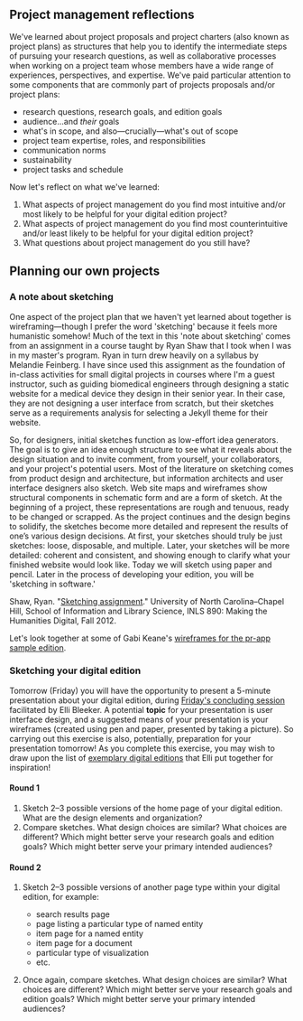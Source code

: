 ## Project management reflections

We've learned about project proposals and project charters (also known as project plans) as structures that help you to identify the intermediate steps of pursuing your research questions, as well as collaborative processes when working on a project team whose members have a wide range of experiences, perspectives, and expertise.
We've paid particular attention to some components that are commonly part of projects proposals and/or project plans:

- research questions, research goals, and edition goals
- audience...and *their* goals
- what's in scope, and also—crucially—what's out of scope
- project team expertise, roles, and responsibilities
- communication norms
- sustainability
- project tasks and schedule

Now let's reflect on what we've learned:

1. What aspects of project management do you find most intuitive and/or most likely to be helpful for your digital edition project?
2. What aspects of project management do you find most counterintuitive and/or least likely to be helpful for your digital edition project?
3. What questions about project management do you still have?

## Planning our own projects

### A note about sketching

One aspect of the project plan that we haven't yet learned about together is wireframing—though I prefer the word 'sketching' because it feels more humanistic somehow!
Much of the text in this 'note about sketching' comes from an assignment in a course taught by Ryan Shaw that I took when I was in my master's program.
Ryan in turn drew heavily on a syllabus by Melandie Feinberg.
I have since used this assignment as the foundation of in-class activities for small digital projects in courses where I'm a guest instructor, such as guiding biomedical engineers through designing a static website for a medical device they design in their senior year.
In their case, they are not designing a user interface from scratch, but their sketches serve as a requirements analysis for selecting a Jekyll theme for their website.

So, for designers, initial sketches function as low-effort idea generators.
The goal is to give an idea enough structure to see what it reveals about the design situation and to invite comment, from yourself, your collaborators, and your project's potential users.
Most of the literature on sketching comes from product design and architecture, but information architects and user interface designers also sketch.
Web site maps and wireframes show structural components in schematic form and are a form of sketch.
At the beginning of a project, these representations are rough and tenuous, ready to be changed or scrapped.
As the project continues and the design begins to solidify, the sketches become more detailed and represent the results of one’s various design decisions.
At first, your sketches should truly be just sketches: loose, disposable, and multiple.
Later, your sketches will be more detailed: coherent and consistent, and showing enough to clarify what your finished website would look like.
Today we will sketch using paper and pencil.
Later in the process of developing your edition, you will be 'sketching in software.'

Shaw, Ryan. "[Sketching assignment](https://aeshin.org/teaching/inls-890-186/2012/fa/assignments/#sketching)." University of North Carolina–Chapel Hill, School of Information and Library Science, INLS 890: Making the Humanities Digital, Fall 2012.

Let's look together at some of Gabi Keane's [wireframes for the pr-app sample edition](https://github.com/Pittsburgh-NEH-Institute/pr-app/tree/main/pr-app-tutorials/wireframe).

### Sketching your digital edition

Tomorrow (Friday) you will have the opportunity to present a 5-minute presentation about your digital edition, during [Friday's concluding session](./day10_session0304_bleeker_participant-editions.md) facilitated by Elli Bleeker.
A potential **topic** for your presentation is user interface design, and a suggested means of your presentation is your wireframes (created using pen and paper, presented by taking a picture).
So carrying out this exercise is also, potentially, preparation for your presentation tomorrow!
As you complete this exercise, you may wish to draw upon the list of [exemplary digital editions](../ref/exemplary-editions.md) that Elli put together for inspiration!

#### Round 1

1. Sketch 2–3 possible versions of the home page of your digital edition. What are the design elements and organization?
2. Compare sketches. What design choices are similar? What choices are different? Which might better serve your research goals and edition goals? Which might better serve your primary intended audiences?

#### Round 2

1. Sketch 2–3 possible versions of another page type within your digital edition, for example:

      - search results page
      - page listing a particular type of named entity
      - item page for a named entity
      - item page for a document
      - particular type of visualization
      - etc.

2. Once again, compare sketches. What design choices are similar? What choices are different? Which might better serve your research goals and edition goals? Which might better serve your primary intended audiences?
